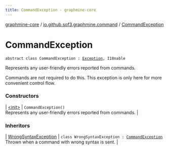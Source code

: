 ```yaml
---
title: CommandException - graphmine-core
---
```


[graphmine-core](../../index.html) / [io.github.sof3.graphmine.command](../index.html) / [CommandException](./index.html)

# CommandException

`abstract class CommandException : `[`Exception`](https://kotlinlang.org/api/latest/jvm/stdlib/kotlin/-exception/index.html)`, I18nable`

Represents any user-friendly errors reported from commands.

Commands are not required to do this. This exception is only here for more convenient control flow.

### Constructors

| [&lt;init&gt;](-init-.html) | `CommandException()`<br>Represents any user-friendly errors reported from commands. |

### Inheritors

| [WrongSyntaxException](../-wrong-syntax-exception/index.html) | `class WrongSyntaxException : `[`CommandException`](./index.html)<br>Thrown when a command with wrong syntax is sent. |

